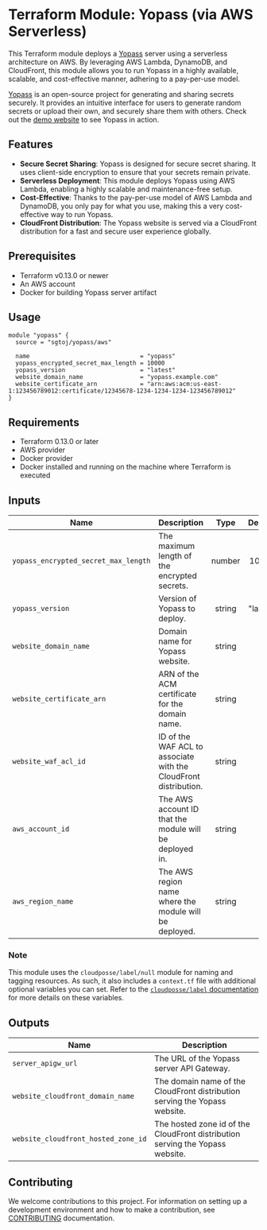 # Terraform Module: Yopass (via AWS Serverless)


This Terraform module deploys a [Yopass](https://github.com/jhaals/yopass)
server using a serverless architecture on AWS. By leveraging AWS Lambda,
DynamoDB, and CloudFront, this module allows you to run Yopass in a highly
available, scalable, and cost-effective manner, adhering to a pay-per-use model.

[Yopass](https://github.com/jhaals/yopass) is an open-source project for
generating and sharing secrets securely. It provides an intuitive interface for
users to generate random secrets or upload their own, and securely share them
with others. Check out the [demo website](https://yopass.se/) to see Yopass in
action.

## Features

- **Secure Secret Sharing**: Yopass is designed for secure secret sharing. It
  uses client-side encryption to ensure that your secrets remain private.
- **Serverless Deployment**: This module deploys Yopass using AWS Lambda,
  enabling a highly scalable and maintenance-free setup.
- **Cost-Effective**: Thanks to the pay-per-use model of AWS Lambda and
  DynamoDB, you only pay for what you use, making this a very cost-effective way
  to run Yopass.
- **CloudFront Distribution**: The Yopass website is served via a CloudFront
  distribution for a fast and secure user experience globally.

## Prerequisites

- Terraform v0.13.0 or newer
- An AWS account
- Docker for building Yopass server artifact

## Usage

```hcl
module "yopass" {
  source = "sgtoj/yopass/aws"

  name                               = "yopass"
  yopass_encrypted_secret_max_length = 10000
  yopass_version                     = "latest"
  website_domain_name                = "yopass.example.com"
  website_certificate_arn            = "arn:aws:acm:us-east-1:123456789012:certificate/12345678-1234-1234-1234-123456789012"
}
```

## Requirements

- Terraform 0.13.0 or later
- AWS provider
- Docker provider
- Docker installed and running on the machine where Terraform is executed

## Inputs

| Name                                 | Description                                                      |  Type  | Default  | Required |
|--------------------------------------|------------------------------------------------------------------|:------:|:--------:|:--------:|
| `yopass_encrypted_secret_max_length` | The maximum length of the encrypted secrets.                     | number |  10000   |    no    |
| `yopass_version`                     | Version of Yopass to deploy.                                     | string | "latest" |    no    |
| `website_domain_name`                | Domain name for Yopass website.                                  | string |    ""    |   yes    |
| `website_certificate_arn`            | ARN of the ACM certificate for the domain name.                  | string |    ""    |   yes    |
| `website_waf_acl_id`                 | ID of the WAF ACL to associate with the CloudFront distribution. | string |    ""    |    no    |
| `aws_account_id`                     | The AWS account ID that the module will be deployed in.          | string |    ""    |    no    |
| `aws_region_name`                    | The AWS region name where the module will be deployed.           | string |    ""    |    no    |

### Note

This module uses the `cloudposse/label/null` module for naming and tagging
resources. As such, it also includes a `context.tf` file with additional
optional variables you can set. Refer to the [`cloudposse/label` documentation](https://registry.terraform.io/modules/cloudposse/label/null/latest)
for more details on these variables.

## Outputs

| Name                                | Description                                                                   |
|-------------------------------------|-------------------------------------------------------------------------------|
| `server_apigw_url`                  | The URL of the Yopass server API Gateway.                                     |
| `website_cloudfront_domain_name`    | The domain name of the CloudFront distribution serving the Yopass website.    |
| `website_cloudfront_hosted_zone_id` | The hosted zone id of the CloudFront distribution serving the Yopass website. |

## Contributing

We welcome contributions to this project. For information on setting up a
development environment and how to make a contribution, see [CONTRIBUTING](./CONTRIBUTING.md)
documentation.
